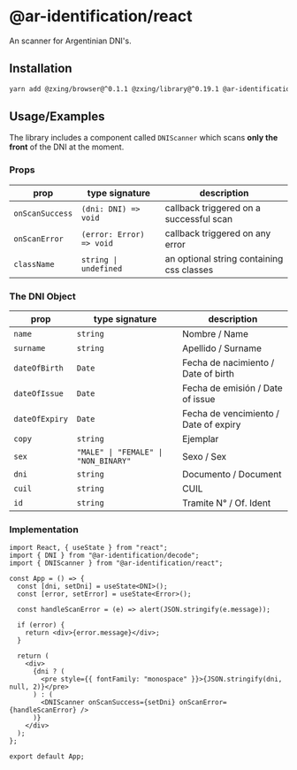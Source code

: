 # @ar-identification/react

An scanner for Argentinian DNI's.

## Installation

```bash
yarn add @zxing/browser@^0.1.1 @zxing/library@^0.19.1 @ar-identification/decode@0.1.0 @ar-identification/react@0.1.0
```

## Usage/Examples

The library includes a component called `DNIScanner` which scans **only the front** of the DNI at the moment.

### Props

| prop            | type signature           | description                               |
| --------------- | ------------------------ | ----------------------------------------- |
| `onScanSuccess` | `(dni: DNI) => void`     | callback triggered on a successful scan   |
| `onScanError`   | `(error: Error) => void` | callback triggered on any error           |
| `className`     | `string \| undefined`    | an optional string containing css classes |

### The DNI Object

| prop           | type signature                       | description                           |
| -------------- | ------------------------------------ | ------------------------------------- |
| `name`         | `string`                             | Nombre / Name                         |
| `surname`      | `string`                             | Apellido / Surname                    |
| `dateOfBirth`  | `Date`                               | Fecha de nacimiento / Date of birth   |
| `dateOfIssue`  | `Date`                               | Fecha de emisión / Date of issue      |
| `dateOfExpiry` | `Date`                               | Fecha de vencimiento / Date of expiry |
| `copy`         | `string`                             | Ejemplar                              |
| `sex`          | `"MALE" \| "FEMALE" \| "NON_BINARY"` | Sexo / Sex                            |
| `dni`          | `string`                             | Documento / Document                  |
| `cuil`         | `string`                             | CUIL                                  |
| `id`           | `string`                             | Tramite N° / Of. Ident                |

### Implementation

```tsx
import React, { useState } from "react";
import { DNI } from "@ar-identification/decode";
import { DNIScanner } from "@ar-identification/react";

const App = () => {
  const [dni, setDni] = useState<DNI>();
  const [error, setError] = useState<Error>();

  const handleScanError = (e) => alert(JSON.stringify(e.message));

  if (error) {
    return <div>{error.message}</div>;
  }

  return (
    <div>
      {dni ? (
        <pre style={{ fontFamily: "monospace" }}>{JSON.stringify(dni, null, 2)}</pre>
      ) : (
        <DNIScanner onScanSuccess={setDni} onScanError={handleScanError} />
      )}
    </div>
  );
};

export default App;
```
